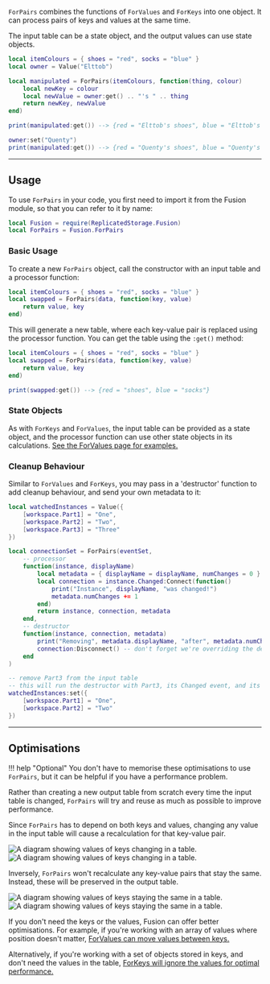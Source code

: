 `ForPairs` combines the functions of `ForValues` and `ForKeys` into one object.
It can process pairs of keys and values at the same time.

The input table can be a state object, and the output values can use state
objects.

```Lua
local itemColours = { shoes = "red", socks = "blue" }
local owner = Value("Elttob")

local manipulated = ForPairs(itemColours, function(thing, colour)
	local newKey = colour
	local newValue = owner:get() .. "'s " .. thing
	return newKey, newValue
end)

print(manipulated:get()) --> {red = "Elttob's shoes", blue = "Elttob's socks"}

owner:set("Quenty")
print(manipulated:get()) --> {red = "Quenty's shoes", blue = "Quenty's socks"}
```

-----

## Usage

To use `ForPairs` in your code, you first need to import it from the Fusion
module, so that you can refer to it by name:

```Lua linenums="1" hl_lines="2"
local Fusion = require(ReplicatedStorage.Fusion)
local ForPairs = Fusion.ForPairs
```

### Basic Usage

To create a new `ForPairs` object, call the constructor with an input table and
a processor function:

```Lua
local itemColours = { shoes = "red", socks = "blue" }
local swapped = ForPairs(data, function(key, value)
	return value, key
end)
```

This will generate a new table, where each key-value pair is replaced using the
processor function. You can get the table using the `:get()` method:

```Lua hl_lines="6"
local itemColours = { shoes = "red", socks = "blue" }
local swapped = ForPairs(data, function(key, value)
	return value, key
end)

print(swapped:get()) --> {red = "shoes", blue = "socks"}
```

### State Objects

As with `ForKeys` and `ForValues`, the input table can be provided as a state
object, and the processor function can use other state objects in its
calculations. [See the ForValues page for examples.](./forvalues.md#state-objects)

### Cleanup Behaviour

Similar to `ForValues` and `ForKeys`, you may pass in a 'destructor' function to
add cleanup behaviour, and send your own metadata to it:

```Lua
local watchedInstances = Value({
	[workspace.Part1] = "One",
	[workspace.Part2] = "Two",
	[workspace.Part3] = "Three"
})

local connectionSet = ForPairs(eventSet, 
	-- processor
	function(instance, displayName)
		local metadata = { displayName = displayName, numChanges = 0 }
		local connection = instance.Changed:Connect(function()
			print("Instance", displayName, "was changed!")
			metadata.numChanges += 1
		end)
		return instance, connection, metadata
	end,
	-- destructor
	function(instance, connection, metadata)
		print("Removing", metadata.displayName, "after", metadata.numChanges, "changes")
		connection:Disconnect() -- don't forget we're overriding the default cleanup
	end
)

-- remove Part3 from the input table
-- this will run the destructor with Part3, its Changed event, and its metadata
watchedInstances:set({
	[workspace.Part1] = "One",
	[workspace.Part2] = "Two"
})
```

-----

## Optimisations

!!! help "Optional"
	You don't have to memorise these optimisations to use `ForPairs`, but it
	can be helpful if you have a performance problem.

Rather than creating a new output table from scratch every time the input table
is changed, `ForPairs` will try and reuse as much as possible to improve
performance.

Since `ForPairs` has to depend on both keys and values, changing any value in
the input table will cause a recalculation for that key-value pair.

![A diagram showing values of keys changing in a table.](Optimisation-KeyValueChange-Dark.svg#only-dark)
![A diagram showing values of keys changing in a table.](Optimisation-KeyValueChange-Light.svg#only-light)

Inversely, `ForPairs` won't recalculate any key-value pairs that stay the same.
Instead, these will be preserved in the output table.

![A diagram showing values of keys staying the same in a table.](Optimisation-KeyValuePreserve-Dark.svg#only-dark)
![A diagram showing values of keys staying the same in a table.](Optimisation-KeyValuePreserve-Light.svg#only-light)

If you don't need the keys or the values, Fusion can offer better optimisations.
For example, if you're working with an array of values where position doesn't
matter, [ForValues can move values between keys.](./forvalues.md#optimisations)

Alternatively, if you're working with a set of objects stored in keys, and don't
need the values in the table,
[ForKeys will ignore the values for optimal performance.](./forkeys.md#optimisations)